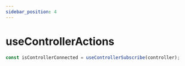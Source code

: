 ```yaml
---
sidebar_position: 4
---
```


# useControllerActions

```jsx
const isControllerConnected = useControllerSubscribe(controller);
```
